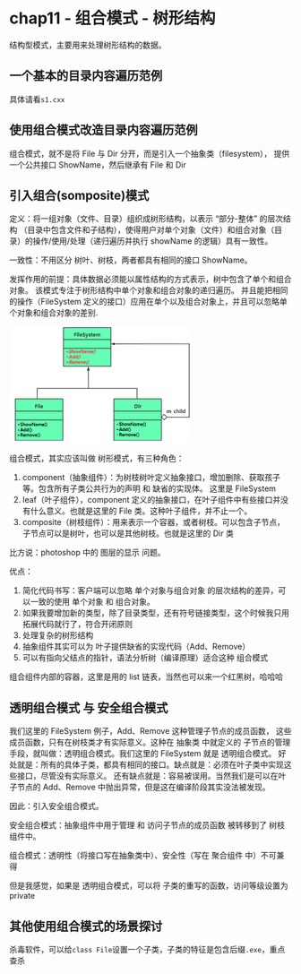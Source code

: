 # chap11 - 组合模式 - 树形结构

结构型模式，主要用来处理树形结构的数据。

## 一个基本的目录内容遍历范例

具体请看`s1.cxx`

## 使用组合模式改造目录内容遍历范例

组合模式，就不是将 File 与 Dir 分开，而是引入一个抽象类（filesystem），
提供一个公共接口 ShowName，然后继承有 File 和 Dir

## 引入组合(somposite)模式

定义：将一组对象（文件、目录）组织成树形结构，以表示 “部分-整体” 的层次结构
（目录中包含文件和子结构），使得用户对单个对象（文件）和组合对象（目录）的操作/使用/处理（递归遍历并执行 showName 的逻辑）具有一致性。

一致性：不用区分 树叶、树枝，两者都具有相同的接口 ShowName。

发挥作用的前提：具体数据必须能以属性结构的方式表示，树中包含了单个和组合对象。
该模式专注于树形结构中单个对象和组合对象的递归遍历。
并且能把相同的操作（FileSystem 定义的接口）应用在单个以及组合对象上，并且可以忽略单个对象和组合对象的差别.

![tree](image/tree.png)

组合模式，其实应该叫做 树形模式，有三种角色：

1. component（抽象组件）：为树枝树叶定义抽象接口，增加删除、获取孩子等。包含所有子类公共行为的声明 和 缺省的实现体。
   这里是 FileSystem
2. leaf（叶子组件），component 定义的抽象接口，在叶子组件中有些接口并没有什么意义。也就是这里的 File 类。这种叶子组件，并不止一个。
3. composite（树枝组件）：用来表示一个容器，或者树枝。可以包含子节点，子节点可以是树叶，也可以是其他树枝。也就是这里的 Dir 类

比方说：photoshop 中的 图层的显示 问题。

优点：

1. 简化代码书写：客户端可以忽略 单个对象与组合对象 的层次结构的差异，可以一致的使用 单个对象 和 组合对象。
2. 如果我要增加新的类型，除了目录类型，还有符号链接类型，这个时候我只用拓展代码就行了，符合开闭原则
3. 处理复杂的树形结构
4. 抽象组件其实可以为 叶子提供缺省的实现代码（Add、Remove）
5. 可以有指向父结点的指针，语法分析树（编译原理）适合这种 组合模式

组合组件内部的容器，这里是用的 list 链表，当然也可以来一个红黑树，哈哈哈

## 透明组合模式 与 安全组合模式

我们这里的 FileSystem 例子，Add、Remove 这种管理子节点的成员函数，
这些成员函数，只有在树枝类才有实际意义。这种在 抽象类 中就定义的 子节点的管理手段，就叫做：透明组合模式。我们这里的 FileSystem 就是 透明组合模式。
好处就是：所有的具体子类，都具有相同的接口。缺点就是：必须在叶子类中实现这些接口，尽管没有实际意义。
还有缺点就是：容易被误用。当然我们是可以在叶子节点的 Add、Remove 中抛出异常，但是这在编译阶段其实没法被发现。

因此：引入安全组合模式。

安全组合模式：抽象组件中用于管理 和 访问子节点的成员函数 被转移到了 树枝组件中。

组合模式：透明性（将接口写在抽象类中）、安全性（写在 聚合组件 中）不可兼得

但是我感觉，如果是 透明组合模式，可以将 子类的重写的函数，访问等级设置为 private

## 其他使用组合模式的场景探讨

杀毒软件，可以给`class File`设置一个子类，子类的特征是包含后缀`.exe`，重点查杀
